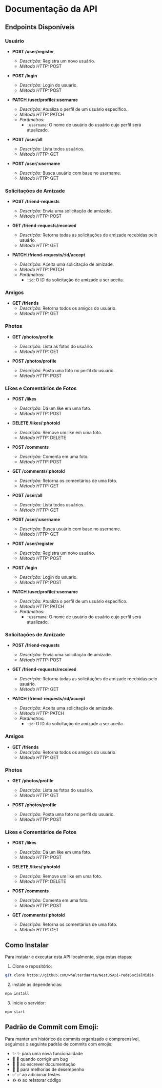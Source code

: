 # Documentação da API

## Endpoints Disponíveis

### Usuário

- **POST /user/register**
  - *Descrição:* Registra um novo usuário.
  - *Método HTTP:* POST

- **POST /login**
  - *Descrição:* Login do usuário.
  - *Método HTTP:* POST

- **PATCH /user/profile/:username**
  - *Descrição:* Atualiza o perfil de um usuário específico.
  - *Método HTTP:* PATCH
  - *Parâmetros:*
    - `:username`: O nome de usuário do usuário cujo perfil será atualizado.

- **POST /user/all**
  - *Descrição:* Lista todos usuários.
  - *Método HTTP:* GET 

- **POST /user/:username**
  - *Descrição:* Busca usuário com base no username.
  - *Método HTTP:* GET 

### Solicitações de Amizade

- **POST /friend-requests**
  - *Descrição:* Envia uma solicitação de amizade.
  - *Método HTTP:* POST

- **GET /friend-requests/received**
  - *Descrição:* Retorna todas as solicitações de amizade recebidas pelo usuário.
  - *Método HTTP:* GET

- **PATCH /friend-requests/:id/accept**
  - *Descrição:* Aceita uma solicitação de amizade.
  - *Método HTTP:* PATCH
  - *Parâmetros:*
    - `:id`: O ID da solicitação de amizade a ser aceita.

### Amigos

- **GET /friends**
  - *Descrição:* Retorna todos os amigos do usuário.
  - *Método HTTP:* GET

### Photos

- **GET /photos/profile**
  - *Descrição:* Lista as fotos do usuário.
  - *Método HTTP:* GET

- **POST /photos/profile**
  - *Descrição:* Posta uma foto no perfil do usuário.
  - *Método HTTP:* POST

### Likes e Comentários de Fotos

- **POST /likes**
  - *Descrição:* Dá um like em uma foto.
  - *Método HTTP:* POST

- **DELETE /likes/:photoId**
  - *Descrição:* Remove um like em uma foto.
  - *Método HTTP:* DELETE

- **POST /comments**
  - *Descrição:* Comenta em uma foto.
  - *Método HTTP:* POST

- **GET /comments/:photoId**
  - *Descrição:* Retorna os comentários de uma foto.
  - *Método HTTP:* GET

- **POST /user/all**
  - *Descrição:* Lista todos usuários.
  - *Método HTTP:* GET 

- **POST /user/:username**
  - *Descrição:* Busca usuário com base no username.
  - *Método HTTP:* GET 

- **POST /user/register**
  - *Descrição:* Registra um novo usuário.
  - *Método HTTP:* POST

- **POST /login**
  - *Descrição:* Login do usuario.
  - *Método HTTP:* POST

- **PATCH /user/profile/:username**
  - *Descrição:* Atualiza o perfil de um usuário específico.
  - *Método HTTP:* PATCH
  - *Parâmetros:*
    - `:username`: O nome de usuário do usuário cujo perfil será atualizado.

### Solicitações de Amizade

- **POST /friend-requests**
  - *Descrição:* Envia uma solicitação de amizade.
  - *Método HTTP:* POST

- **GET /friend-requests/received**
  - *Descrição:* Retorna todas as solicitações de amizade recebidas pelo usuário.
  - *Método HTTP:* GET

- **PATCH /friend-requests/:id/accept**
  - *Descrição:* Aceita uma solicitação de amizade.
  - *Método HTTP:* PATCH
  - *Parâmetros:*
    - `:id`: O ID da solicitação de amizade a ser aceita.

### Amigos

- **GET /friends**
  - *Descrição:* Retorna todos os amigos do usuário.
  - *Método HTTP:* GET

### Photos

- **GET /photos/profile**
  - *Descrição:* Lista as fotos do usuário.
  - *Método HTTP:* GET

- **POST /photos/profile**
  - *Descrição:* Posta uma foto no perfil do usuário.
  - *Método HTTP:* POST

### Likes e Comentários de Fotos

- **POST /likes**
  - *Descrição:* Dá um like em uma foto.
  - *Método HTTP:* POST

- **DELETE /likes/:photoId**
  - *Descrição:* Remove um like em uma foto.
  - *Método HTTP:* DELETE

- **POST /comments**
  - *Descrição:* Comenta em uma foto.
  - *Método HTTP:* POST

- **GET /comments/:photoId**
  - *Descrição:* Retorna os comentários de uma foto.
  - *Método HTTP:* GET





## Como Instalar

Para instalar e executar esta API localmente, siga estas etapas:

1. Clone o repositório:

```bash
git clone https://github.com/whalterduarte/NestJSApi-redeSocialMidia
```
02. instale as dependencias:
```bash
npm install
```
03. Inicie o servidor:
```bash
npm start
```

## Padrão de Commit com Emoji:
Para manter um histórico de commits organizado e compreensível, seguimos o seguinte padrão de commits com emojis:

- :sparkles: :sparkles: para uma nova funcionalidade
- :bug: :bug: quando corrigir um bug
- :memo: :memo: ao escrever documentação
- :rocket: :rocket: para melhorias de desempenho
- :white_check_mark: :white_check_mark: ao adicionar testes
- :recycle: :recycle: ao refatorar código
